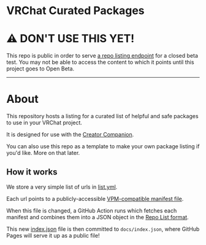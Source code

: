 # VRChat Curated Packages

# :warning: **DON'T USE THIS YET!**

This repo is public in order to serve [a repo listing endpoint](https://vrchat-community.github.io/curated-packages/) for a closed beta test. You may not be able to access the content to which it points until this project goes to Open Beta.

---

# About
This repository hosts a listing for a curated list of helpful and safe packages to use in your VRChat project.

It is designed for use with the [Creator Companion](https://docs.vrchat.com/docs/creator-companion-overview).

You can also use this repo as a template to make your own package listing if you'd like. More on that later.

## How it works

We store a very simple list of urls in [list.yml](list.yml). 

Each url points to a publicly-accessible [VPM-compatible manifest file](https://docs.vrchat.com/docs/packages#package-format).


When this file is changed, a GitHub Action runs which fetches each manifest and combines them into a JSON object in the [Repo List format](https://docs.vrchat.com/docs/repos#format).

This new [index.json](docs/index.json) file is then committed to `docs/index.json`, where GitHub Pages will serve it up as a public file!
